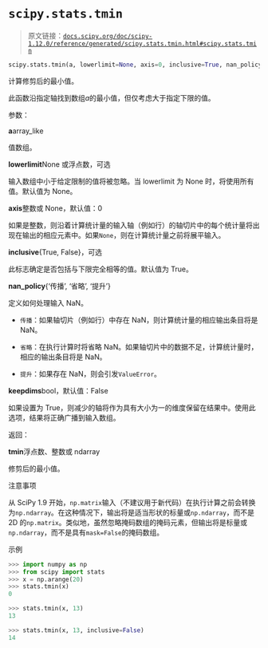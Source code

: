 # `scipy.stats.tmin`

> 原文链接：[`docs.scipy.org/doc/scipy-1.12.0/reference/generated/scipy.stats.tmin.html#scipy.stats.tmin`](https://docs.scipy.org/doc/scipy-1.12.0/reference/generated/scipy.stats.tmin.html#scipy.stats.tmin)

```py
scipy.stats.tmin(a, lowerlimit=None, axis=0, inclusive=True, nan_policy='propagate', *, keepdims=False)
```

计算修剪后的最小值。

此函数沿指定轴找到数组*a*的最小值，但仅考虑大于指定下限的值。

参数：

**a**array_like

值数组。

**lowerlimit**None 或浮点数，可选

输入数组中小于给定限制的值将被忽略。当 lowerlimit 为 None 时，将使用所有值。默认值为 None。

**axis**整数或 None，默认值：0

如果是整数，则沿着计算统计量的输入轴（例如行）的轴切片中的每个统计量将出现在输出的相应元素中。如果`None`，则在计算统计量之前将展平输入。

**inclusive**{True, False}，可选

此标志确定是否包括与下限完全相等的值。默认值为 True。

**nan_policy**{‘传播’, ‘省略’, ‘提升’}

定义如何处理输入 NaN。

+   `传播`：如果轴切片（例如行）中存在 NaN，则计算统计量的相应输出条目将是 NaN。

+   `省略`：在执行计算时将省略 NaN。如果轴切片中的数据不足，计算统计量时，相应的输出条目将是 NaN。

+   `提升`：如果存在 NaN，则会引发`ValueError`。

**keepdims**bool，默认值：False

如果设置为 True，则减少的轴将作为具有大小为一的维度保留在结果中。使用此选项，结果将正确广播到输入数组。

返回：

**tmin**浮点数、整数或 ndarray

修剪后的最小值。

注意事项

从 SciPy 1.9 开始，`np.matrix`输入（不建议用于新代码）在执行计算之前会转换为`np.ndarray`。在这种情况下，输出将是适当形状的标量或`np.ndarray`，而不是 2D 的`np.matrix`。类似地，虽然忽略掩码数组的掩码元素，但输出将是标量或`np.ndarray`，而不是具有`mask=False`的掩码数组。

示例

```py
>>> import numpy as np
>>> from scipy import stats
>>> x = np.arange(20)
>>> stats.tmin(x)
0 
```

```py
>>> stats.tmin(x, 13)
13 
```

```py
>>> stats.tmin(x, 13, inclusive=False)
14 
```
